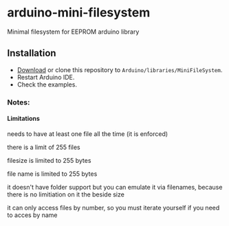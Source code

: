 # arduino-mini-filesystem
Minimal filesystem for EEPROM arduino library


## Installation
* [Download](https://github.com/413j0/arduino-mini-filesystem/archive/master.zip) or clone this repository to `Arduino/libraries/MiniFileSystem`.
* Restart Arduino IDE.
* Check the examples.

### Notes:

#### Limitations
needs to have at least one file all the time (it is enforced)

there is a limit of 255 files

filesize is limited to 255 bytes

file name is limited to 255 bytes

it doesn't have folder support but you can emulate it via filenames, because there is no limitiation on it the beside size

it can only access files by number, so you must iterate yourself if you need to acces by name
